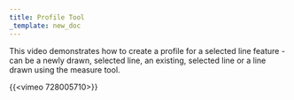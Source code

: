 ```yaml
---
title: Profile Tool
_template: new_doc
---
```



This video demonstrates how to create a profile for a selected line feature - can be a newly drawn, selected line, an existing, selected line or a line drawn using the measure tool.

{{<vimeo 728005710>}}

